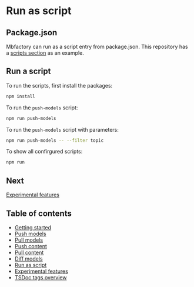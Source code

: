 # Run as script

## Package.json

Mbfactory can run as a script entry from package.json. This repository has a
[scripts section](../package.json#L10) as an example.

## Run a script

To run the scripts, first install the packages:

```bash
npm install
```

To run the `push-models` script:

```bash
npm run push-models
```

To run the `push-models` script with parameters:

```bash
npm run push-models -- --filter topic
```

To show all confirgured scripts:

```bash
npm run
```

## Next

[Experimental features](./experimental-features.md)

## Table of contents

- [Getting started](./getting-started.md)
- [Push models](./push-models.md)
- [Pull models](./pull-models.md)
- [Push content](./push-content.md)
- [Pull content](./pull-content.md)
- [Diff models](./diff-models.md)
- [Run as script](./run-as-script.md)
- [Experimental features](./experimental-features.md)
- [TSDoc tags overview](./tsdocs-tags-overview.md)
